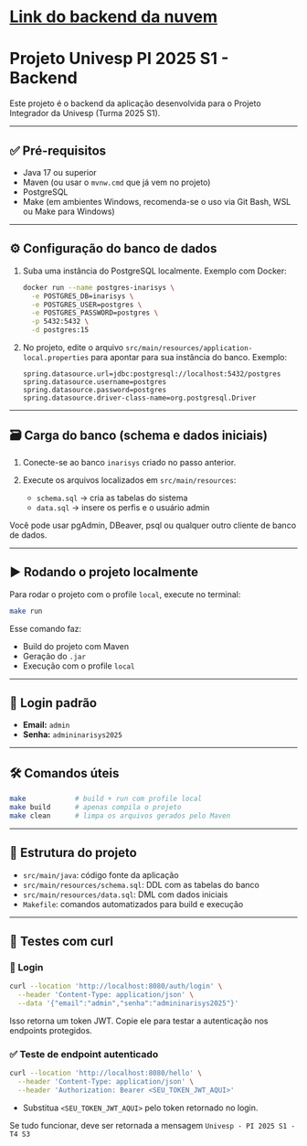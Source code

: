 # [Link do backend da nuvem](https://inarisys.koyeb.app/)

# Projeto Univesp PI 2025 S1 - Backend

Este projeto é o backend da aplicação desenvolvida para o Projeto Integrador da Univesp (Turma 2025 S1).

---

## ✅ Pré-requisitos

- Java 17 ou superior
- Maven (ou usar o `mvnw.cmd` que já vem no projeto)
- PostgreSQL
- Make (em ambientes Windows, recomenda-se o uso via Git Bash, WSL ou Make para Windows)

---

## ⚙️ Configuração do banco de dados

1. Suba uma instância do PostgreSQL localmente. Exemplo com Docker:

   ```bash
   docker run --name postgres-inarisys \
     -e POSTGRES_DB=inarisys \
     -e POSTGRES_USER=postgres \
     -e POSTGRES_PASSWORD=postgres \
     -p 5432:5432 \
     -d postgres:15
   ```

2. No projeto, edite o arquivo `src/main/resources/application-local.properties` para apontar para sua instância do banco. Exemplo:

   ```properties
   spring.datasource.url=jdbc:postgresql://localhost:5432/postgres
   spring.datasource.username=postgres
   spring.datasource.password=postgres
   spring.datasource.driver-class-name=org.postgresql.Driver
   ```

---

## 🗃️ Carga do banco (schema e dados iniciais)

1. Conecte-se ao banco `inarisys` criado no passo anterior.

2. Execute os arquivos localizados em `src/main/resources`:

    - `schema.sql` → cria as tabelas do sistema
    - `data.sql` → insere os perfis e o usuário admin

Você pode usar pgAdmin, DBeaver, psql ou qualquer outro cliente de banco de dados.

---

## ▶️ Rodando o projeto localmente

Para rodar o projeto com o profile `local`, execute no terminal:

```bash
make run
```

Esse comando faz:
- Build do projeto com Maven
- Geração do `.jar`
- Execução com o profile `local`

---

## 🔐 Login padrão

- **Email:** `admin`
- **Senha:** `admininarisys2025`

---

## 🛠️ Comandos úteis

```bash
make            # build + run com profile local
make build      # apenas compila o projeto
make clean      # limpa os arquivos gerados pelo Maven
```

---

## 📂 Estrutura do projeto

- `src/main/java`: código fonte da aplicação
- `src/main/resources/schema.sql`: DDL com as tabelas do banco
- `src/main/resources/data.sql`: DML com dados iniciais
- `Makefile`: comandos automatizados para build e execução

---

## 🧪 Testes com curl

### 🔑 Login

```bash
curl --location 'http://localhost:8080/auth/login' \
  --header 'Content-Type: application/json' \
  --data '{"email":"admin","senha":"admininarisys2025"}'
```

Isso retorna um token JWT. Copie ele para testar a autenticação nos endpoints protegidos.

### ✅ Teste de endpoint autenticado

```bash
curl --location 'http://localhost:8080/hello' \
  --header 'Content-Type: application/json' \
  --header 'Authorization: Bearer <SEU_TOKEN_JWT_AQUI>'
```

* Substitua `<SEU_TOKEN_JWT_AQUI>` pelo token retornado no login.

Se tudo funcionar, deve ser retornada a mensagem `Univesp - PI 2025 S1 - T4 S3`
